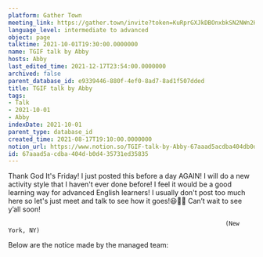 ```yaml
---
platform: Gather Town
meeting_link: https://gather.town/invite?token=KuRprGXJkDBOnxbkSN2NWn2HuHjwl9GJ
language_level: intermediate to advanced
object: page
talktime: 2021-10-01T19:30:00.0000000
name: TGIF talk by Abby
hosts: Abby
last_edited_time: 2021-12-17T23:54:00.0000000
archived: false
parent_database_id: e9339446-880f-4ef0-8ad7-8ad1f507dded
title: TGIF talk by Abby
tags:
- Talk
- 2021-10-01
- Abby
indexDate: 2021-10-01
parent_type: database_id
created_time: 2021-08-17T19:10:00.0000000
notion_url: https://www.notion.so/TGIF-talk-by-Abby-67aaad5acdba404db0d435731ed35835
id: 67aaad5a-cdba-404d-b0d4-35731ed35835
---
```


Thank God It's Friday! I just posted this before a day AGAIN!
I will do a new activity style that I haven't ever done before! I feel it would be a good learning way for advanced English learners!
I usually don't post too much here so let's just meet and talk to see how it goes!😆👍🏻
Can’t wait to see y’all soon!


                                                                  (New York, NY)
                                                  



Below are the notice made by the managed team:


